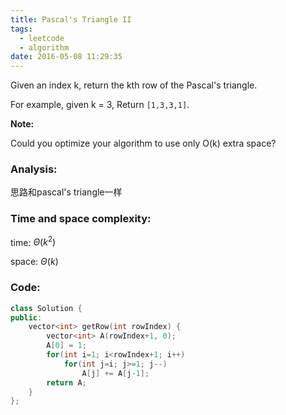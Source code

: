 ```yaml
---
title: Pascal's Triangle II
tags:
  - leetcode
  - algorithm
date: 2016-05-08 11:29:35
---
```

>
Given an index k, return the kth row of the Pascal's triangle.

For example, given k = 3,
Return `[1,3,3,1]`.

**Note:**

Could you optimize your algorithm to use only O(k) extra space?
>

### Analysis:
思路和pascal's triangle一样
### Time and space complexity:
time: $\Theta (k^2)$

space: $\Theta (k)$
### Code:
```cpp
class Solution {
public:
    vector<int> getRow(int rowIndex) {
        vector<int> A(rowIndex+1, 0);
        A[0] = 1;
        for(int i=1; i<rowIndex+1; i++)
            for(int j=i; j>=1; j--)
                A[j] += A[j-1];
        return A;
    }
};
```
